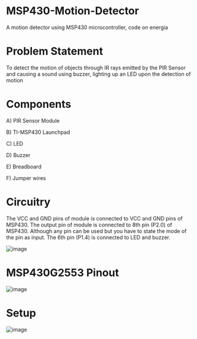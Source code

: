 # MSP430-Motion-Detector
A motion detector using MSP430 microcontroller, code on energia

# Problem Statement
To detect the motion of objects through IR rays emitted by the PIR Sensor and causing a sound using buzzer, lighting up an LED upon the detection of motion

# Components 

A) PIR Sensor Module

B) TI-MSP430 Launchpad

C) LED

D) Buzzer

E) Breadboard

F) Jumper wires

# Circuitry
The VCC and GND pins of module is connected to VCC and GND pins of MSP430. The output pin of module is connected to 8th pin (P2.0) of MSP430. Although any pin can be used but you have to state the mode of the pin as input. The 6th pin (P1.4) is connected to LED and buzzer.

![image](https://github.com/KarthikT23/MSP430-Motion-Detector/assets/119528503/4863bbd9-031d-4330-8e4b-c8e200882933)

# MSP430G2553 Pinout
![image](https://github.com/KarthikT23/MSP430-Motion-Detector/assets/119528503/fc3d581b-a75e-46d6-9933-982dd74e50a5)

# Setup
![image](https://github.com/KarthikT23/MSP430-Motion-Detector/assets/119528503/0f024f32-600a-4234-b9ff-ac6067b2ff40)



